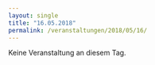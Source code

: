 ```yaml
---
layout: single
title: "16.05.2018"
permalink: /veranstaltungen/2018/05/16/
---
```


Keine Veranstaltung an diesem Tag.
